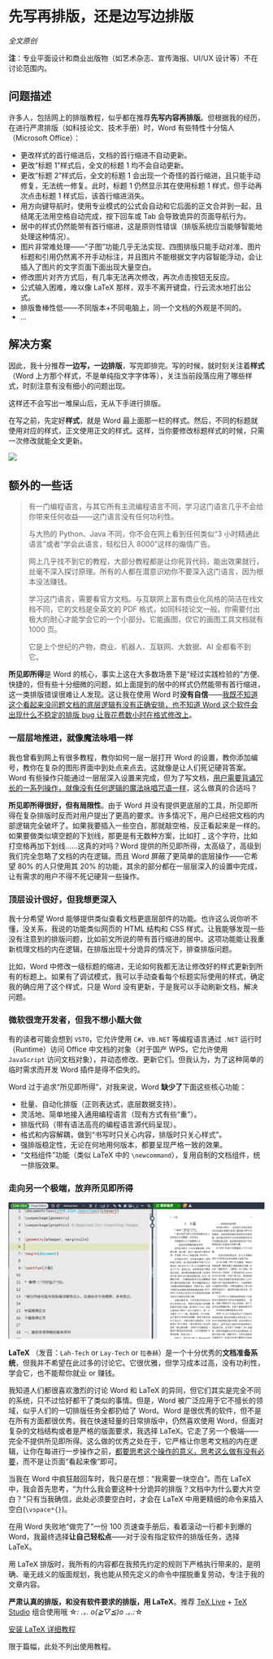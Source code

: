# 先写再排版，还是边写边排版

*全文原创*

**注**：专业平面设计和商业出版物（如艺术杂志、宣传海报、UI/UX 设计等）不在讨论范围内。

## 问题描述

许多人，包括网上的排版教程，似乎都在推荐**先写内容再排版**。但根据我的经历，在进行严肃排版（如科技论文、技术手册）时，Word 有些特性十分恼人（Microsoft Office）：

- 更改样式的首行缩进后，文档的首行缩进不自动更新。
- 更改“标题 1”样式后，全文的标题 1 均不会自动更新。
- 更改“标题 2”样式后，全文的标题 1 会出现一个奇怪的首行缩进，且只能手动修复，无法统一修复。此时，标题 1 仍然显示其在使用标题 1 样式，但手动再次点击标题 1 样式后，该首行缩进消失。
- 用方向键导航时，使用专业模式的公式会自动和它后面的正文合并到一起，且结尾无法用空格自动完成，按下回车或 Tab 会导致诡异的页面导航行为。
- 居中的样式仍然能带有首行缩进，这是原则性错误（排版系统应当能够智能地处理这种情况）。
- 图片非常难处理——“子图”功能几乎无法实现、四图排版只能手动对准、图片标题和引用仍然离不开手动标注，并且图片不能根据文字内容智能浮动，会让插入了图片的文字页面下面出现大量空白。
- 修改图片对齐方式后，有几率无法再次修改，再次点击按钮无反应。
- 公式输入困难，难以像 LaTeX 那样，双手不离开键盘，行云流水地打出公式。
- 排版鲁棒性低——不同版本+不同电脑上，同一个文档的外观是不同的。
- ...

## 解决方案

因此，我十分推荐**一边写，一边排版**，写完即排完。写的时候，就时刻关注着**样式**（Word 上方那个样式，不是单纯指文字字体等），关注当前段落应用了哪些样式，时刻注意有没有细小的问题出现。

这样还不会写出一堆屎山后，无从下手进行排版。

在写之前，先定好**样式**，就是 Word 最上面那一栏的样式。然后，不同的标题就使用对应的样式，正文使用正文的样式。这样，当你要修改标题样式的时候，只需一次修改就能全文更新。

![](https://pic2.zhimg.com/v2-2d4ccea7559d86880dbab546fc7db26d_r.jpg)

## 额外的一些话

> 有一门编程语言，与其它所有主流编程语言不同，学习这门语言几乎不会给你带来任何收益——这门语言没有任何功利性。
>
> 与大热的 Python、Java 不同，你不会在网上看到任何类似“3 小时精通此语言”或者“学会此语言，轻松日入 8000”这样的煽情广告。
>
> 网上几乎找不到它的教程，大部分教程都是让你死背代码，能出效果就行，丝毫不深入探讨原理。所有的人都在潜意识劝你不要深入这门语言，因为根本没法赚钱。
>
> 学习这门语言，需要看官方文档。与互联网上富有商业化风格的简洁在线文档不同，它的文档是全英文的 PDF 格式，如同科技论文一般。你需要付出极大的耐心才能学会它的一个小部分。它能画图，仅它的画图工具文档就有 1000 页。
>
> 它是上个世纪的产物，商业、机器人、互联网、大数据、AI 全都看不到它。

**所见即所得**是 Word 的核心，事实上这在大多数场景下是“经过实践检验的”方便、快捷的，但有些十分细微的问题，如上面提到的居中的样式仍然能带有首行缩进，这一类排版错误很难让人发现。这让我在使用 Word 时**没有自信**——<u>我既不知道这个看起来没问题文档的底层逻辑有没有正确安排，也不知道 Word 这个软件会出现什么不稳定的排版 bug 让我花费数小时在格式修改上</u>。

### 一层层地推进，就像魔法咏唱一样

我也曾看到网上有很多教程，教你如何一层一层打开 Word 的设置，教你添加编号，教你在复杂的图形界面中到处点来点去。这就像是让人们死记硬背答案。Word 有些操作只能通过一层层深入设置来完成，但为了写文档，<u>用户需要背诵冗长的一系列操作，就像没有任何逻辑的魔法咏唱咒语一样</u>，这么做真的合适吗？

**所见即所得很好，但有局限性**。由于 Word 并没有提供更底层的工具，所见即所得在复杂排版时反而对用户提出了更高的要求。许多情况下，用户已经把文档的内部逻辑完全破坏了。如果我要插入一些空白，那就敲空格，反正看起来是一样的。如果要做类似填空题的下划线，那更是有无数种方案，比如打 _ 这个字符，比如打空格再加下划线……这真的对吗？Word 提供的所见即所得，太高级了，高级到我们完全忽略了文档的内在逻辑。而且 Word 屏蔽了更简单的底层操作——它希望 80% 的人只使用其 20% 的功能，其余的部分都在一层层深入的设置中完成，让有需求的用户不得不死记硬背一些操作。

### 顶层设计很好，但我想更深入

我十分希望 Word 能够提供类似查看文档更底层部件的功能。也许这么说你听不懂，没关系，我说的功能类似网页的 HTML 结构和 CSS 样式，让我能够发现一些没有注意到的排版问题，比如前文所说的带有首行缩进的居中。这项功能能让我重新梳理文档的内在逻辑，在排版出现十分诡异的情况下，排查排版问题。

比如，Word 中修改一级标题的缩进，无论如何我都无法让修改好的样式更新到所有的标题上。如果有了调试模式，我可以手动查看每个标题实际使用的样式，确定我的确应用了这个样式，只是 Word 没有更新，于是我可以手动刷新文档，解决问题。

### 微软很宠开发者，但我不想小题大做

有的读者可能会想到 `VSTO`，它允许使用 `C#`、`VB.NET` 等编程语言通过 `.NET` 运行时（Runtime）访问 Office 中文档的对象（对于国产 WPS，它允许使用 `JavaScript` 访问文档对象），并动态修改、更新它们。但我认为，为了这种简单的临时需求而开发 Word 插件是得不偿失的。

Word 过于追求“所见即所得”，对我来说，Word **缺少了**下面这些核心功能：

- 批量、自动化排版（正则表达式，底层数据支持）。
- 灵活地、简单地接入通用编程语言（现有方式有些“重”）。
- 排版代码（带有语法高亮的编程语言源代码呈现）。
- 格式和内容解耦，做到“书写时只关心内容，排版时只关心样式”。
- 强排版稳定性，无论在何地用何版本，都要呈现严格一致的效果。
- “文档组件”功能（类似 LaTeX 中的 `\newcommand`），复用自制的文档组件，统一排版效果。

### 走向另一个极端，放弃所见即所得

![LaTeX Typesetting](latex.jpg)

**LaTeX** （发音：`Lah-Tech` or `Lay-Tech` or `拉泰赫`）是一个十分优秀的**文档准备系统**，但我并不希望在此过多的讨论它。它很优雅，但学习成本过高，没有功利性，学会它，也不能帮你就业 or 赚钱。

我知道人们都很喜欢激烈的讨论 Word 和 LaTeX 的异同，但它们其实是完全不同的系统，只不过恰好都干了类似的事情。但是，Word 被广泛应用于它不擅长的领域，似乎人们的一切排版任务全都扔给了 Word。Word 是很优秀的软件，但不是在所有方面都很优秀。我在快速轻量的日常排版中，仍然喜欢使用 Word，但面对复杂的文档结构或者是严格的版面要求，我选择 LaTeX。它走了另一个极端——完全不提供所见即所得。这么做的优秀之处在于，它严格让你思考文档的内在逻辑，让你在每进行一步操作之前，<u>都要思考这个操作的意义，思考这么做有没有必要</u>，而不是让页面“看起来像”即可。

当我在 Word 中疯狂敲回车时，我只是在想：“我需要一块空白”。而在 LaTeX 中，我会首先思考，“为什么我会要这种十分诡异的排版？文档中为什么要大片空白？”只有当我确信，此处必须要空白时，才会在 LaTeX 中用更精细的命令来插入空白(`\vspace*{}`)。

在用 Word 失败地“做完了”一份 100 页速查手册后，看着滚动一行都卡到爆的 Word，我最终选择**让自己轻松点**——对于没有指定软件的排版任务，选择 LaTeX。

用 LaTeX 排版时，我所有的内容都在我预先约定的规则下严格执行带来的，是明确、毫无歧义的版面规划，我也能从预先定义的命令中摆脱重复劳动，专注于我的文章内容。

**严肃认真的排版，和没有软件要求的排版，用 LaTeX**。推荐 [TeX Live](https://mirrors.tuna.tsinghua.edu.cn/CTAN/systems/texlive/Images/) + [TeX Studio](https://github.com/texstudio-org/texstudio) 组合使用哦 ☆*: .｡. o(≧▽≦)o .｡.:*☆

[安装 LaTeX 详细教程](https://zhuanlan.zhihu.com/p/493412905)

限于篇幅，此处不列出使用教程。
